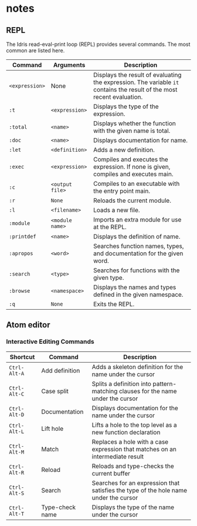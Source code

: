 # notes


## REPL

The Idris read-eval-print loop (REPL) provides several commands.
The most common are listed here.

| Command | Arguments | Description |
| ------- | --------- | ----------- |
| `<expression>` | None | Displays the result of evaluating the expression. The variable `it` contains the result of the most recent evaluation. |
| `:t` | `<expression>` |  Displays the type of the expression. |
| `:total` | `<name>` | Displays whether the function with the given name is total. |
| `:doc` | `<name>` | Displays documentation for name. |
| `:let` | `<definition>` | Adds a new definition. |
| `:exec` | `<expression>` | Compiles and executes the expression. If none is given, compiles and executes main.|
| `:c` | `<output file>` | Compiles to an executable with the entry point main. |
| `:r` | `None ` | Reloads the current module. |
| `:l` | `<filename>` | Loads a new file. |
| `:module` | `<module name>` | Imports an extra module for use at the REPL. |
| `:printdef` | `<name>` | Displays the definition of name. |
| `:apropos` | `<word>` | Searches function names, types, and documentation for the given word.| 
| `:search` | `<type>` | Searches for functions with the given type. |
| `:browse` | `<namespace>` | Displays the names and types defined in the given namespace.|
| `:q` | `None ` |Exits the REPL. |


## Atom editor


### Interactive Editing Commands

| Shortcut | Command | Description |
| -------- | ------- | ----------- |
| `Ctrl-Alt-A` | Add definition | Adds a skeleton definition for the name under the cursor |
| `Ctrl-Alt-C` | Case split | Splits a definition into pattern-matching clauses for the name under the cursor |
| `Ctrl-Alt-D` | Documentation | Displays documentation for the name under the cursor |
| `Ctrl-Alt-L` | Lift hole | Lifts a hole to the top level as a new function declaration |
| `Ctrl-Alt-M` | Match | Replaces a hole with a case expression that matches on an intermediate result |
| `Ctrl-Alt-R` | Reload | Reloads and type-checks the current buffer |
| `Ctrl-Alt-S` | Search | Searches for an expression that satisfies the type of the hole name under the cursor |
| `Ctrl-Alt-T` | Type-check name | Displays the type of the name under the cursor |
